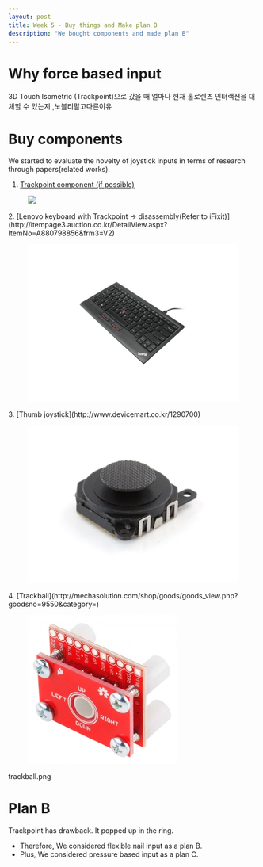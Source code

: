 ```yaml
---
layout: post
title: Week 5 - Buy things and Make plan B
description: "We bought components and made plan B"
---
```

# Why force based input
3D Touch
Isometric (Trackpoint)으로 갔을 때 얼마나 현재 홀로렌즈 인터랙션을 대체할 수 있는지
,노블티말고다른이유

# Buy components
We started to evaluate the novelty of joystick inputs in terms of research through papers(related works).<br>

1. [Trackpoint component (if possible)](https://www.alibaba.com/product-detail/FlexPoint-TM-3-Axis-PS-2_50005591643.html?spm=a2700.7803241.0.0.b34564c1Vb2jQx)<br>
<figure>
    <img src="/img/">
</figure>
2. [Lenovo keyboard with Trackpoint -> disassembly(Refer to iFixit)](http://itempage3.auction.co.kr/DetailView.aspx?ItemNo=A880798856&frm3=V2)<br>
<figure>
    <img src="/img/keyboard.jpg">
</figure>
3. [Thumb joystick](http://www.devicemart.co.kr/1290700)<br>
<figure>
    <img src="/img/joystick.png">
</figure>
4. [Trackball](http://mechasolution.com/shop/goods/goods_view.php?goodsno=9550&category=)<br>
<figure>
    <img src="/img/trackball.png">
</figure>
trackball.png

# Plan B
Trackpoint has drawback. It popped up in the ring.<br>
- Therefore, We considered flexible nail input as a plan B.<br>
- Plus, We considered pressure based input as a plan C.<br>
